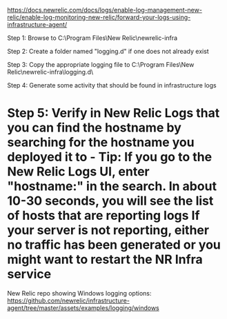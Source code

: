 https://docs.newrelic.com/docs/logs/enable-log-management-new-relic/enable-log-monitoring-new-relic/forward-your-logs-using-infrastructure-agent/

Step 1: Browse to C:\Program Files\New Relic\newrelic-infra

Step 2: Create a folder named "logging.d" if one does not already exist

Step 3: Copy the appropriate logging file to C:\Program Files\New Relic\newrelic-infra\logging.d\

Step 4: Generate some activity that should be found in infrastructure logs

Step 5: Verify in New Relic Logs that you can find the hostname by searching for the hostname you deployed it to
          - Tip: If you go to the New Relic Logs UI, enter "hostname:" in the search. In about 10-30 seconds, you will see the list of hosts that are reporting logs
                 If your server is not reporting, either no traffic has been generated or you might want to restart the NR Infra service
======================

New Relic repo showing Windows logging options: https://github.com/newrelic/infrastructure-agent/tree/master/assets/examples/logging/windows
